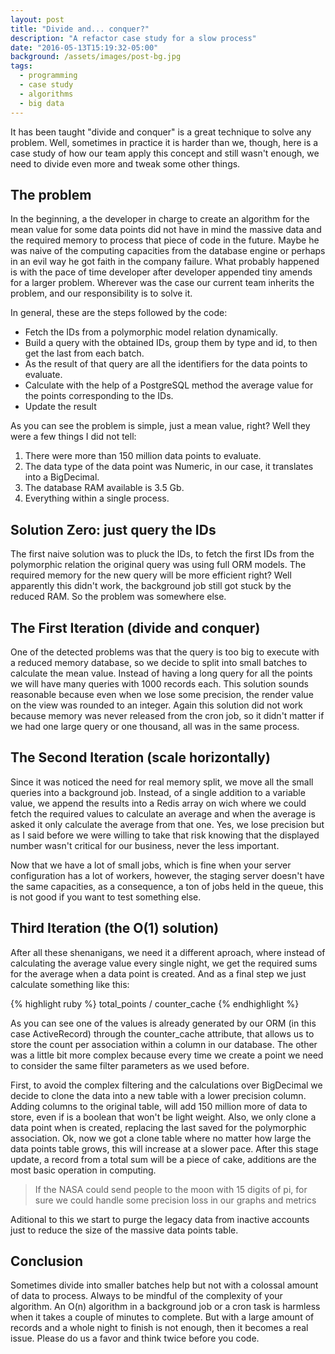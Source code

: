 ```yaml
---
layout: post
title: "Divide and... conquer?"
description: "A refactor case study for a slow process"
date: "2016-05-13T15:19:32-05:00"
background: /assets/images/post-bg.jpg
tags:
  - programming
  - case study
  - algorithms
  - big data
---
```


It has been taught "divide and conquer" is a great technique to solve any problem. Well, sometimes in practice it is harder than we, though, here is a case study of how our team apply this concept and still wasn't enough, we need to divide even more and tweak some other things.  

## The problem

In the beginning, a the developer in charge to create an algorithm for the mean value for some data points did not have in mind the massive data and the required memory to process that piece of code in the future. Maybe he was naive of the computing capacities from the database engine or perhaps in an evil way he got faith in the company failure. What probably happened is with the pace of time developer after developer appended tiny amends for a larger problem. Wherever was the case our current team inherits the problem, and our responsibility is to solve it.

In general, these are the steps followed by the code:
  * Fetch the IDs from a polymorphic model relation dynamically.
  * Build a query with the obtained IDs, group them by type and id, to then get the last from each batch.
  * As the result of that query are all the identifiers for the data points to evaluate.
  * Calculate with the help of a PostgreSQL method the average value for the points corresponding to the IDs.
  * Update the result

As you can see the problem is simple, just a mean value, right? Well they were a few things I did not tell:
  1) There were more than 150 million data points to evaluate.
  2) The data type of the data point was Numeric, in our case, it translates into a BigDecimal.
  3) The database RAM available is 3.5 Gb.
  4) Everything within a single process.

## Solution Zero: just query the IDs

The first naive solution was to pluck the IDs, to fetch the first IDs from the polymorphic relation the original query was using full ORM models. The required memory for the new query will be more efficient right? Well apparently this didn't work, the background job still got stuck by the reduced RAM.  So the problem was somewhere else.

## The First Iteration (divide and conquer)

One of the detected problems was that the query is too big to execute with a reduced memory database, so we decide to split into small batches to calculate the mean value. Instead of having a long query for all the points we will have many queries with 1000 records each. This solution sounds reasonable because even when we lose some precision, the render value on the view was rounded to an integer.
Again this solution did not work because memory was never released from the cron job, so it didn't matter if we had one large query or one thousand, all was in the same process.

## The Second Iteration (scale horizontally)

Since it was noticed the need for real memory split, we move all the small queries into a background job. Instead, of a single addition to a variable value, we append the results into a Redis array on wich where we could fetch the required values to calculate an average and when the average is asked it only calculate the average from that one. Yes, we lose precision but as I said before we were willing to take that risk knowing that the displayed number wasn't critical for our business, never the less important.

Now that we have a lot of small jobs, which is fine when your server configuration has a lot of workers, however, the staging server doesn't have the same capacities, as a consequence, a ton of jobs held in the queue, this is not good if you want to test something else.

## Third Iteration (the O(1) solution)

After all these shenanigans, we need it a different aproach, where instead of calculating the average value every single night, we get the required sums for the average when a data point is created. And as a final step we just calculate something like this:

{% highlight ruby %}
  total_points / counter_cache
{% endhighlight %}

As you can see one of the values is already generated by our ORM (in this case ActiveRecord) through the counter_cache attribute, that allows us to store the count per association within a column in our database. The other was a little bit more complex because every time we create a point we need to consider the same filter parameters as we used before.

First, to avoid the complex filtering and the calculations over BigDecimal we decide to clone the data into a new table with a lower precision column. Adding columns to the original table, will add 150 million more of data to store, even if is a boolean that won't be light weight. Also, we only clone a data point when is created, replacing the last saved for the polymorphic association. Ok, now we got a clone table where no matter how large the data points table grows, this will increase at a slower pace. After this stage update, a record from a total sum will be a piece of cake, additions are the most basic operation in computing.

<blockquote class="blockquote-reverse">
If the NASA could send people to the moon with 15 digits of pi, for sure we could handle some precision loss in our graphs and metrics
</blockquote>

Aditional to this we start to purge the legacy data from inactive accounts just to reduce the size of the massive data points table.

## Conclusion

Sometimes divide into smaller batches help but not with a colossal amount of data to process. Always to be mindful of the complexity of your algorithm. An O(n) algorithm in a background job or a cron task is harmless when it takes a couple of minutes to complete. But with a large amount of records and a whole night to finish is not enough, then it becomes a real issue. Please do us a favor and think twice before you code.
